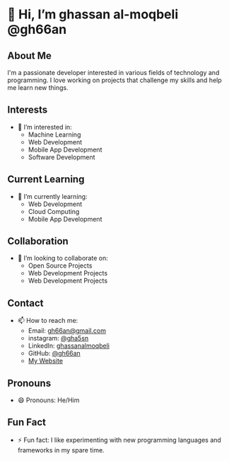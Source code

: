 # 👋 Hi, I’m ghassan al-moqbeli @gh66an

## About Me
I'm a passionate developer interested in various fields of technology and programming. I love working on projects that challenge my skills and help me learn new things.

## Interests
- 👀 I’m interested in:
  - Machine Learning
  - Web Development
  - Mobile App Development
  - Software Development

## Current Learning
- 🌱 I’m currently learning:
  - Web Development
  - Cloud Computing
  - Mobile App Development

## Collaboration
- 💞️ I’m looking to collaborate on:
  - Open Source Projects
  - Web Development Projects
  - Web Development Projects

## Contact
- 📫 How to reach me:
  - Email: gh66an@gmail.com
  - instagram: [@gha5sn](https://www.instagram.com/gha5sn/)
  - LinkedIn:  [ghassanalmoqbeli](https://linkedin.com/in/ghassanalmoqbeli)
  - GitHub: [@gh66an](https://github.com/gh66an)
  - [My Website](https://ghassanalmoqbeli.rf.gd/)

## Pronouns
- 😄 Pronouns: He/Him 

## Fun Fact
- ⚡ Fun fact: I like experimenting with new programming languages and frameworks in my spare time.
